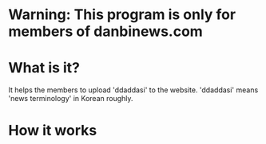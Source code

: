 # Warning: This program is only for members of danbinews.com

# What is it?
It helps the members to upload 'ddaddasi' to the website.
'ddaddasi' means 'news terminology' in Korean roughly.

# How it works
